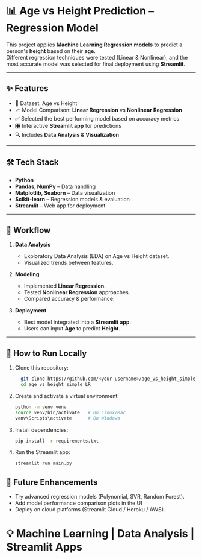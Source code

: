 # 📊 Age vs Height Prediction – Regression Model

This project applies **Machine Learning Regression models** to predict a person's **height** based on their **age**.  
Different regression techniques were tested (Linear & Nonlinear), and the most accurate model was selected for final deployment using **Streamlit**.

---

## ✨ Features
- 📂 Dataset: Age vs Height  
- 📈 Model Comparison: **Linear Regression** vs **Nonlinear Regression**  
- ✅ Selected the best performing model based on accuracy metrics  
- 🎛️ Interactive **Streamlit app** for predictions  
- 🔍 Includes **Data Analysis & Visualization**  

---

## 🛠️ Tech Stack
- **Python**  
- **Pandas, NumPy** – Data handling  
- **Matplotlib, Seaborn** – Data visualization  
- **Scikit-learn** – Regression models & evaluation  
- **Streamlit** – Web app for deployment  

---

## 📂 Workflow
1. **Data Analysis**  
   - Exploratory Data Analysis (EDA) on Age vs Height dataset.  
   - Visualized trends between features.  

2. **Modeling**  
   - Implemented **Linear Regression**.  
   - Tested **Nonlinear Regression** approaches.  
   - Compared accuracy & performance.  

3. **Deployment**  
   - Best model integrated into a **Streamlit app**.  
   - Users can input **Age** to predict **Height**.  

---

## 🚀 How to Run Locally
  1. Clone this repository:
     ```bash
       git clone https://github.com/<your-username>/age_vs_height_simple_LR.git
       cd age_vs_height_simple_LR
     ```

  2. Create and activate a virtual environment:
     ```bash
     python -m venv venv
     source venv/bin/activate   # On Linux/Mac
     venv\Scripts\activate      # On Windows
     ```

  3. Install dependencies:
     ```bash
     pip install -r requirements.txt
     ```

  4. Run the Streamlit app:
     ```bash
     streamlit run main.py
     ```

## 📌 Future Enhancements

- Try advanced regression models (Polynomial, SVR, Random Forest).
- Add model performance comparison plots in the UI
- Deploy on cloud platforms (Streamlit Cloud / Heroku / AWS).

# 💡 Machine Learning | Data Analysis | Streamlit Apps
